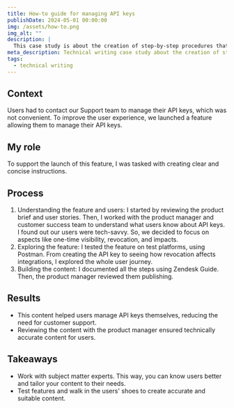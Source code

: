 ```yaml
---
title: How-to guide for managing API keys
publishDate: 2024-05-01 00:00:00
img: /assets/how-to.png
img_alt: ""
description: |
  This case study is about the creation of step-by-step procedures that guide users through tasks related to a new feature. This case study is based on a product I documented.
meta_description: Technical writing case study about the creation of step-by-step procedures that guide users through tasks related to a new feature.
tags:
  - technical writing
---
```


## Context

Users had to contact our Support team to manage their API keys, which was not convenient. To improve the user experience, we launched a feature allowing them to manage their API keys.

## My role

To support the launch of this feature, I was tasked with creating clear and concise instructions.

## Process

1. Understanding the feature and users: I started by reviewing the product brief and user stories. Then, I worked with the product manager and customer success team to understand what users know about API keys. I found out our users were tech-savvy. So, we decided to focus on aspects like one-time visibility, revocation, and impacts.
3. Exploring the feature: I tested the feature on test platforms, using Postman. From creating the API key to seeing how revocation affects integrations, I explored the whole user journey.
4. Building the content: I documented all the steps using Zendesk Guide. Then, the product manager reviewed them publishing.

## Results

- This content helped users manage API keys themselves, reducing the need for customer support.
- Reviewing the content with the product manager ensured technically accurate content for users.

## Takeaways

- Work with subject matter experts. This way, you can know users better and tailor your content to their needs.
- Test features and walk in the users' shoes to create accurate and suitable content.
